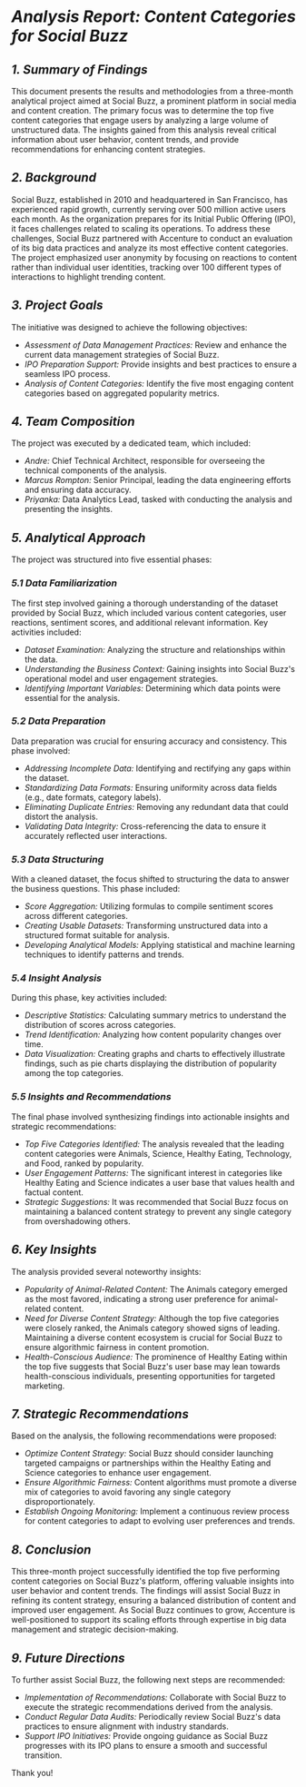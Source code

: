 # *Analysis Report: Content Categories for Social Buzz*
## *1. Summary of Findings*
This document presents the results and methodologies from a three-month analytical project aimed at Social Buzz, a prominent platform in social media and content creation. The primary focus was to determine the top five content categories that engage users by analyzing a large volume of unstructured data. The insights gained from this analysis reveal critical information about user behavior, content trends, and provide recommendations for enhancing content strategies.
## *2. Background*
Social Buzz, established in 2010 and headquartered in San Francisco, has experienced rapid growth, currently serving over 500 million active users each month. As the organization prepares for its Initial Public Offering (IPO), it faces challenges related to scaling its operations. To address these challenges, Social Buzz partnered with Accenture to conduct an evaluation of its big data practices and analyze its most effective content categories. The project emphasized user anonymity by focusing on reactions to content rather than individual user identities, tracking over 100 different types of interactions to highlight trending content.
## *3. Project Goals*
The initiative was designed to achieve the following objectives:

- *Assessment of Data Management Practices:* Review and enhance the current data management strategies of Social Buzz.
- *IPO Preparation Support:* Provide insights and best practices to ensure a seamless IPO process.
- *Analysis of Content Categories:* Identify the five most engaging content categories based on aggregated popularity metrics.

## *4. Team Composition*
The project was executed by a dedicated team, which included:

- *Andre:* Chief Technical Architect, responsible for overseeing the technical components of the analysis.
- *Marcus Rompton:* Senior Principal, leading the data engineering efforts and ensuring data accuracy.
- *Priyanka:* Data Analytics Lead, tasked with conducting the analysis and presenting the insights.

## *5. Analytical Approach*
The project was structured into five essential phases:
### *5.1 Data Familiarization*
The first step involved gaining a thorough understanding of the dataset provided by Social Buzz, which included various content categories, user reactions, sentiment scores, and additional relevant information. Key activities included:

- *Dataset Examination:* Analyzing the structure and relationships within the data.
- *Understanding the Business Context:* Gaining insights into Social Buzz's operational model and user engagement strategies.
- *Identifying Important Variables:* Determining which data points were essential for the analysis.

### *5.2 Data Preparation*
Data preparation was crucial for ensuring accuracy and consistency. This phase involved:

- *Addressing Incomplete Data:* Identifying and rectifying any gaps within the dataset.
- *Standardizing Data Formats:* Ensuring uniformity across data fields (e.g., date formats, category labels).
- *Eliminating Duplicate Entries:* Removing any redundant data that could distort the analysis.
- *Validating Data Integrity:* Cross-referencing the data to ensure it accurately reflected user interactions.

### *5.3 Data Structuring*
With a cleaned dataset, the focus shifted to structuring the data to answer the business questions. This phase included:

- *Score Aggregation:* Utilizing formulas to compile sentiment scores across different categories.
- *Creating Usable Datasets:* Transforming unstructured data into a structured format suitable for analysis.
- *Developing Analytical Models:* Applying statistical and machine learning techniques to identify patterns and trends.

### *5.4 Insight Analysis*
During this phase, key activities included:

- *Descriptive Statistics:* Calculating summary metrics to understand the distribution of scores across categories.
- *Trend Identification:* Analyzing how content popularity changes over time.
- *Data Visualization:* Creating graphs and charts to effectively illustrate findings, such as pie charts displaying the distribution of popularity among the top categories.

### *5.5 Insights and Recommendations*
The final phase involved synthesizing findings into actionable insights and strategic recommendations:

- *Top Five Categories Identified:* The analysis revealed that the leading content categories were Animals, Science, Healthy Eating, Technology, and Food, ranked by popularity.
- *User Engagement Patterns:* The significant interest in categories like Healthy Eating and Science indicates a user base that values health and factual content.
- *Strategic Suggestions:* It was recommended that Social Buzz focus on maintaining a balanced content strategy to prevent any single category from overshadowing others.

## *6. Key Insights*
The analysis provided several noteworthy insights:

- *Popularity of Animal-Related Content:* The Animals category emerged as the most favored, indicating a strong user preference for animal-related content.
- *Need for Diverse Content Strategy:* Although the top five categories were closely ranked, the Animals category showed signs of leading. Maintaining a diverse content ecosystem is crucial for Social Buzz to ensure algorithmic fairness in content promotion.
- *Health-Conscious Audience:* The prominence of Healthy Eating within the top five suggests that Social Buzz's user base may lean towards health-conscious individuals, presenting opportunities for targeted marketing.

## *7. Strategic Recommendations*
Based on the analysis, the following recommendations were proposed:

- *Optimize Content Strategy:* Social Buzz should consider launching targeted campaigns or partnerships within the Healthy Eating and Science categories to enhance user engagement.
- *Ensure Algorithmic Fairness:* Content algorithms must promote a diverse mix of categories to avoid favoring any single category disproportionately.
- *Establish Ongoing Monitoring:* Implement a continuous review process for content categories to adapt to evolving user preferences and trends.

## *8. Conclusion*
This three-month project successfully identified the top five performing content categories on Social Buzz's platform, offering valuable insights into user behavior and content trends. The findings will assist Social Buzz in refining its content strategy, ensuring a balanced distribution of content and improved user engagement. As Social Buzz continues to grow, Accenture is well-positioned to support its scaling efforts through expertise in big data management and strategic decision-making.
## *9. Future Directions*
To further assist Social Buzz, the following next steps are recommended:

- *Implementation of Recommendations:* Collaborate with Social Buzz to execute the strategic recommendations derived from the analysis.
- *Conduct Regular Data Audits:* Periodically review Social Buzz's data practices to ensure alignment with industry standards.
- *Support IPO Initiatives:* Provide ongoing guidance as Social Buzz progresses with its IPO plans to ensure a smooth and successful transition.

Thank you!
